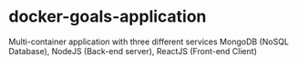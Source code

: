 # docker-goals-application
Multi-container application with three different services MongoDB (NoSQL Database), NodeJS (Back-end server), ReactJS (Front-end Client)
